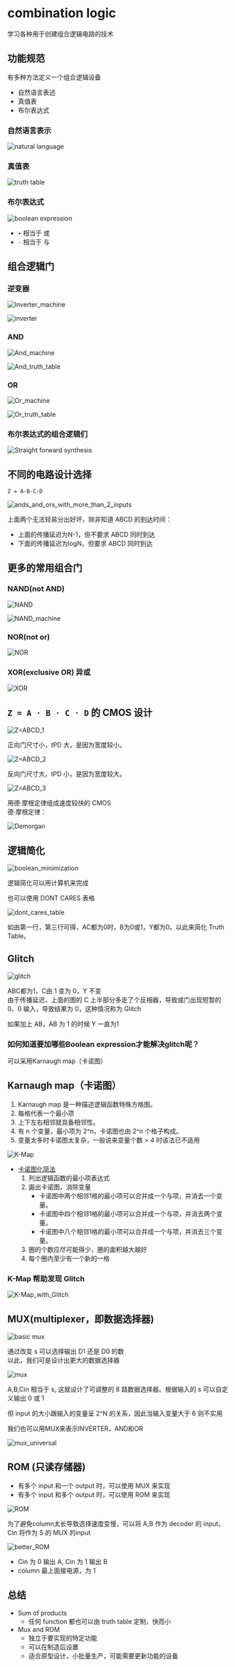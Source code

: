 # combination logic
学习各种用于创建组合逻辑电路的技术

## 功能规范
有多种方法定义一个组合逻辑设备
- 自然语言表述
- 真值表
- 布尔表达式

### 自然语言表示
![natural language](../images/natural_language.png)

### 真值表
![truth table](../images/truth_table.png)

### 布尔表达式
![boolean expression](../images/boolean_expression.png)

- `+` 相当于 或
- `·` 相当于 与

## 组合逻辑门

### 逆变器

![Inverter_machine](../images/Inverter_machine.png)

![inverter](../images/inverter_truth_table.png)

### AND

![And_machine](../images/and_machine.png)

![And_truth_table](../images/and_truth_table.png)

### OR

![Or_machine](../images/or_machine.png)

![Or_truth_table](../images/or_truth_table.png)

### 布尔表达式的组合逻辑们

![Straight forward synthesis](../images/Straightforward_Synthesis.png)

## 不同的电路设计选择

`Z = A·B·C·D`

![ands_and_ors_with_more_than_2_inputs](../images/ands_and_ors_with_more_than_2_inputs.png)

上面两个无法轻易分出好坏，除非知道 ABCD 的到达时间：
- 上面的传播延迟为N-1，但不要求 ABCD 同时到达
- 下面的传播延迟为logN，但要求 ABCD 同时到达

## 更多的常用组合门

### NAND(not AND)
![NAND](../images/NAND.png)

![NAND_machine](../images/NAND_machine.png)

### NOR(not or)
![NOR](../images/NOR.png)

### XOR(exclusive OR) 异或

![XOR](../images/XOR.png)

## `Z = A · B · C · D` 的 CMOS 设计

![Z=ABCD_1](../images/Z=ABCD_1.png)

正向门尺寸小，tPD 大，是因为宽度较小。

![Z=ABCD_2](../images/Z=ABCD_2.png)

反向门尺寸大，tPD 小，是因为宽度较大。

![Z=ABCD_3](../images/Z=ABCD_3.png)

用德·摩根定律组成速度较快的 CMOS  
德·摩根定律：

![Demorgan](../images/Demorgan.png)

## 逻辑简化

![boolean_minimization](../images/boolean_minimization.png)

逻辑简化可以用计算机来完成

也可以使用 DONT CARES 表格

![dont_cares_table](../images/dont_cares_table.png)

如由第一行，第三行可得，AC都为0时，B为0或1，Y都为0。以此来简化 Truth Table。

## Glitch

![glitch](../images/glitch.png)

ABC都为1，C由 1 变为 0，Y 不变  
由于传播延迟，上面的图的 C 上半部分多走了个反相器，导致或门出现短暂的 0、0 输入，导致结果为 0，这种情况称为 Glitch

如果加上 AB，AB 为 1 的时候 Y 一直为1

### 如何知道要加哪些Boolean expression才能解决glitch呢？
可以采用Karnaugh map（卡诺图）

## Karnaugh map（卡诺图）

1. Karnaugh map 是一种描述逻辑函数特殊方格图。
2. 每格代表一个最小项
3. 上下左右相邻就具备相邻性。
4. 有 n 个变量，最小项为 2^n，卡诺图也由 2^n 个格子构成。
5. 变量太多时卡诺图太复杂，一般说来变量个数 > 4 时该法已不适用

![K-Map](../images/K-Map.png)


- [卡诺图化简法](https://blog.csdn.net/hahasusu/article/details/88244155)
  1. 列出逻辑函数的最小项表达式
  2. 画出卡诺图，消除变量
     - 卡诺图中两个相邻1格的最小项可以合并成一个与项，并消去一个变量。
     - 卡诺图中四个相邻1格的最小项可以合并成一个与项，并消去两个变量。
     - 卡诺图中八个相邻1格的最小项可以合并成一个与项，并消去三个变量。
  3. 圈的个数应尽可能得少，圈的面积越大越好
  4. 每个圈内至少有一个新的一格

### K-Map 帮助发现 Glitch
![K-Map_with_Glitch](../images/K-Map_with_Glitch.png)

## MUX(multiplexer，即数据选择器)

![basic mux](../images/basic_mux.png)

通过改变 s 可以选择输出 D1 还是 D0 的数  
以此，我们可是设计出更大的数据选择器

![mux](../images/mux.png)

A,B,Cin 相当于 s, 这就设计了可调整的 8 路数据选择器。根据输入的 s 可以自定义输出 0 或 1

但 input 的大小跟输入的变量呈 2^N 的关系，因此当输入变量大于 6 则不实用

我们也可以用MUX来表示INVERTER，AND和OR

![mux_universal](../images/universal_mux.png)


## ROM (只读存储器)
- 有多个 input 和一个 output 时，可以使用 MUX 来实现  
- 有多个 input 和多个 output 时，可以使用 ROM 来实现

![ROM](../images/ROM.png)

为了避免column太长导致选择速度变慢，可以将 A,B 作为 decoder 的 input， Cin 将作为 S 的 MUX 的input

![better_ROM](../images/better_ROM.png)

- Cin 为 0 输出 A, Cin 为 1 输出 B
- column 最上面接电源，为 1 

## 总结
- Sum of products
  - 任何 function 都也可以由 truth table 定制，快而小
- Mux and ROM
  - 独立于要实现的特定功能
  - 可以在制造后设置
  - 适合原型设计，小批量生产，可能需要更新功能的设备